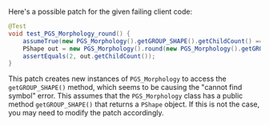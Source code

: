 Here's a possible patch for the given failing client code:

```java
@Test
void test_PGS_Morphology_round() {
    assumeTrue(new PGS_Morphology().getGROUP_SHAPE().getChildCount() == 2);
    PShape out = new PGS_Morphology().round(new PGS_Morphology().getGROUP_SHAPE(), 0.5);
    assertEquals(2, out.getChildCount());
}
```

This patch creates new instances of `PGS_Morphology` to access the `getGROUP_SHAPE()` method, which seems to be causing the "cannot find symbol" error. This assumes that the `PGS_Morphology` class has a public method `getGROUP_SHAPE()` that returns a `PShape` object. If this is not the case, you may need to modify the patch accordingly.